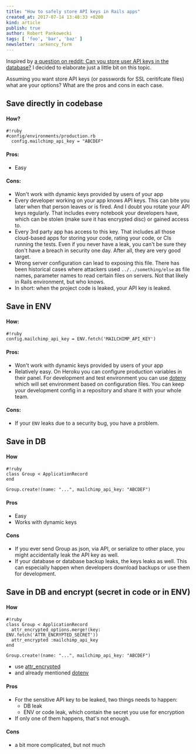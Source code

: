 ```yaml
---
title: "How to safely store API keys in Rails apps"
created_at: 2017-07-14 13:48:33 +0200
kind: article
publish: true
author: Robert Pankowecki
tags: [ 'foo', 'bar', 'baz' ]
newsletter: :arkency_form
---
```


Inspired by [a question on reddit: Can you store user API keys in the database?](https://www.reddit.com/r/rails/comments/6n63ql/can_you_store_user_api_keys_in_the_database/) I decided to elaborate just a little bit on this topic.

<!-- more -->

Assuming you want store API keys (or passwords for SSL ceritifcate files) what are your options? What are the pros and cons in each case.

## Save directly in codebase

#### How?

```
#!ruby
#config/environments/production.rb
  config.mailchimp_api_key = "ABCDEF"
```

#### Pros:

* Easy

#### Cons:

* Won't work with dynamic keys provided by users of your app
* Every developer working on your app knows API keys. This can bite you later when that person leaves or is fired. And I doubt you rotate your API keys regularly. That includes every notebook your developers have, which can be stolen (make sure it has encrypted disc) or gained access to.
* Every 3rd party app has access to this key. That includes all those cloud-based apps for storing your code, rating your code, or CIs running the tests. Even if you never have a leak, you can't be sure they don't have a breach in security one day. After all, they are very good target.
* Wrong server configuration can lead to exposing this file. There has been historical cases where attackers used `../../something/else` as file names, parameter names to read certain files on servers. Not that likely in Rails environment, but who knows.
* In short: when the project code is leaked, your API key is leaked.

## Save in ENV

#### How:

```
#!ruby
config.mailchimp_api_key = ENV.fetch('MAILCHIMP_API_KEY')
```

#### Pros:

* Won't work with dynamic keys provided by users of your app
* Relatively easy. On Heroku you can configure production variables in their panel. For development and test environment you can use [dotenv](https://github.com/bkeepers/dotenv) which will set environment based on configuration files. You can keep your development config in a repository and share it with your whole team.

#### Cons:

* If your `ENV` leaks due to a security bug, you have a problem.

## Save in DB

#### How

```
#!ruby
class Group < ApplicationRecord
end

Group.create!(name: "...", mailchimp_api_key: "ABCDEF")
```

#### Pros

* Easy
* Works with dynamic keys

#### Cons

* If you ever send Group as json, via API, or serialize to other place, you might accidentally leak the API key as well.
* If your database or database backup leaks, the keys leaks as well. This can especially happen when developers download backups or use them for development.

## Save in DB and encrypt (secret in code or in ENV)

#### How

```
#!ruby
class Group < ApplicationRecord
  attr_encrypted_options.merge!(key: ENV.fetch('ATTR_ENCRYPTED_SECRET'))
  attr_encrypted :mailchimp_api_key
end

Group.create!(name: "...", mailchimp_api_key: "ABCDEF")
```

* use [attr_encrypted](https://github.com/attr-encrypted/attr_encrypted)
* and already mentioned [dotenv](https://github.com/bkeepers/dotenv)

#### Pros

* For the sensitive API key to be leaked, two things needs to happen:
  * DB leak
  * ENV or code leak, which contain the secret you use for encryption
* If only one of them happens, that's not enough.

#### Cons

* a bit more complicated, but not much